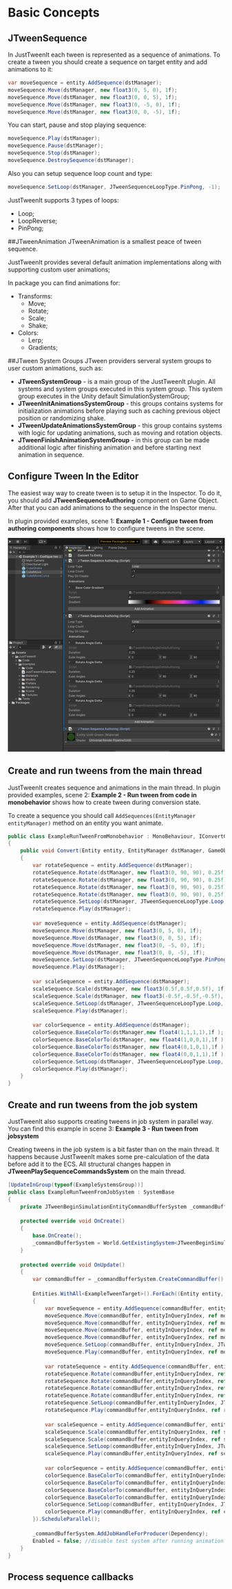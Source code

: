 # Basic Concepts

## JTweenSequence
In JustTweenIt each tween is represented as a sequence of animations.
To create a tween you should create a sequence on target entity and add animations to it:

``` c#
var moveSequence = entity.AddSequence(dstManager);
moveSequence.Move(dstManager, new float3(0, 5, 0), 1f);
moveSequence.Move(dstManager, new float3(0, 0, 5), 1f);
moveSequence.Move(dstManager, new float3(0, -5, 0), 1f);
moveSequence.Move(dstManager, new float3(0, 0, -5), 1f);
```

You can start, pause and stop playing sequence:
``` c#
moveSequence.Play(dstManager);
moveSequence.Pause(dstManager);
moveSequence.Stop(dstManager);
moveSequence.DestroySequence(dstManager);
```

Also you can setup sequence loop count and type:
``` c#
moveSequence.SetLoop(dstManager, JTweenSequenceLoopType.PinPong, -1);
```

JustTweenIt supports 3 types of loops:

 - Loop;
 - LoopReverse;
 - PinPong;


##JTweenAnimation
JTweenAnimation is a smallest peace of tween sequence.

JustTweenIt provides several default animation implementations along with
supporting custom user animations;

In package you can find animations for:

  - Transforms:
    - Move;
    - Rotate;
    - Scale;
    - Shake;
  - Colors:
    - Lerp;
    - Gradients;

##JTween System Groups
JTween providers serveral system groups to user custom animations, such as:

  - **JTweenSystemGroup** - is a main group of the JustTweenIt plugin. All systems and system groups executed in this system group.
  This system group executes in the Unity default SimulationSystemGroup;
  - **JTweenInitAnimationsSystemGroup** - this groups contains systems for initialization animations before playing such as caching previous object position or randomizing shake.
  - **JTweenUpdateAnimationsSystemGroup** - this group contains systems with logic for updating animations, such as moving and rotation objects.
  - **JTweenFinishAnimationSystemGroup** - in this group can be made additional logic after finishing animation and before starting next animation in sequence.

## Configure Tween In the Editor
The easiest way way to create tween is to setup it in the Inspector.
To do it, you should add **JTweenSequenceAuthoring** component on Game Object.
After that you can add animations to the sequence in the Inspector menu.

In plugin provided examples, scene 1: **Example 1 - Configue tween from authoring components**  shows
how to configure tweens in the scene.

![Screenshot](img/EdiorInspector.png)



## Create and run tweens from the main thread
JustTweenIt creates sequence and animations in the main thread.
In plugin provided examples, scene 2: **Example 2 - Run tween from code in monobehavior**  shows how to create tween during conversion state.

To create a sequence you should call ```AddSequences(EntityManager entityManager)``` method on an entity you want animate.


``` c#
public class ExampleRunTweenFromMonobehavior : MonoBehaviour, IConvertGameObjectToEntity
{
    public void Convert(Entity entity, EntityManager dstManager, GameObjectConversionSystem conversionSystem)
    {
        var rotateSequence = entity.AddSequence(dstManager);
        rotateSequence.Rotate(dstManager, new float3(0, 90, 90), 0.25f);
        rotateSequence.Rotate(dstManager, new float3(0, 90, 90), 0.25f);
        rotateSequence.Rotate(dstManager, new float3(0, 90, 90), 0.25f);
        rotateSequence.Rotate(dstManager, new float3(0, 90, 90), 0.25f);
        rotateSequence.SetLoop(dstManager, JTweenSequenceLoopType.Loop, -1);
        rotateSequence.Play(dstManager);

        var moveSequence = entity.AddSequence(dstManager);
        moveSequence.Move(dstManager, new float3(0, 5, 0), 1f);
        moveSequence.Move(dstManager, new float3(0, 0, 5), 1f);
        moveSequence.Move(dstManager, new float3(0, -5, 0), 1f);
        moveSequence.Move(dstManager, new float3(0, 0, -5), 1f);
        moveSequence.SetLoop(dstManager, JTweenSequenceLoopType.PinPong, -1);
        moveSequence.Play(dstManager);

        var scaleSequence = entity.AddSequence(dstManager);
        scaleSequence.Scale(dstManager, new float3(0.5f,0.5f,0.5f), 1f);
        scaleSequence.Scale(dstManager, new float3(-0.5f,-0.5f,-0.5f), 1f);
        scaleSequence.SetLoop(dstManager, JTweenSequenceLoopType.Loop, -1);
        scaleSequence.Play(dstManager);

        var colorSequence = entity.AddSequence(dstManager);
        colorSequence.BaseColorTo(dstManager,new float4(1,1,1,1),1f );
        colorSequence.BaseColorTo(dstManager, new float4(1,0,0,1),1f );
        colorSequence.BaseColorTo(dstManager, new float4(0,1,0,1),1f );
        colorSequence.BaseColorTo(dstManager, new float4(0,0,1,1),1f );
        colorSequence.SetLoop(dstManager, JTweenSequenceLoopType.Loop, -1);
        colorSequence.Play(dstManager);
    }
}
```

## Create and run tweens from the job system
JustTweenIt also supports creating tweens in job system in parallel way.
You can find this example in scene 3: **Example 3 - Run tween from jobsystem**

Creating tweens in the job system is a bit faster than on the main thread.
It happens because JustTweenIt makes some pre-calculation of the data before add it to the ECS.
All structural changes happen in **JTweenPlaySequenceCommandsSystem** on the main thread.

``` c#
[UpdateInGroup(typeof(ExampleSystemsGroup))]
public class ExampleRunTweenFromJobSystem : SystemBase
{
    private JTweenBeginSimulationEntityCommandBufferSystem _commandBufferSystem;

    protected override void OnCreate()
    {
        base.OnCreate();
        _commandBufferSystem = World.GetExistingSystem<JTweenBeginSimulationEntityCommandBufferSystem>();
    }

    protected override void OnUpdate()
    {
        var commandBuffer = _commandBufferSystem.CreateCommandBuffer().ToConcurrent();

        Entities.WithAll<ExampleTweenTarget>().ForEach((Entity entity, int entityInQueryIndex) =>
        {
            var moveSequence = entity.AddSequence(commandBuffer, entityInQueryIndex, out var moveCommandBuffer);
            moveSequence.Move(commandBuffer, entityInQueryIndex, ref moveCommandBuffer, new float3(0, 5, 0), 1f);
            moveSequence.Move(commandBuffer, entityInQueryIndex, ref moveCommandBuffer, new float3(0, 0, 5), 1f);
            moveSequence.Move(commandBuffer, entityInQueryIndex, ref moveCommandBuffer, new float3(0, -5, 0), 1f);
            moveSequence.Move(commandBuffer, entityInQueryIndex, ref moveCommandBuffer, new float3(0, 0, -5), 1f);
            moveSequence.SetLoop(commandBuffer, entityInQueryIndex, JTweenSequenceLoopType.PinPong, -1);
            moveSequence.Play(commandBuffer, entityInQueryIndex, ref moveCommandBuffer);

            var rotateSequence = entity.AddSequence(commandBuffer, entityInQueryIndex, out var rotateCommandBuffer);
            rotateSequence.Rotate(commandBuffer,entityInQueryIndex, ref rotateCommandBuffer, new float3(0, 90, 90), 0.25f);
            rotateSequence.Rotate(commandBuffer,entityInQueryIndex, ref rotateCommandBuffer, new float3(0, 90, 90), 0.25f);
            rotateSequence.Rotate(commandBuffer,entityInQueryIndex, ref rotateCommandBuffer, new float3(0, 90, 90), 0.25f);
            rotateSequence.Rotate(commandBuffer,entityInQueryIndex, ref rotateCommandBuffer, new float3(0, 90, 90), 0.25f);
            rotateSequence.SetLoop(commandBuffer,entityInQueryIndex, JTweenSequenceLoopType.Loop, -1);
            rotateSequence.Play(commandBuffer,entityInQueryIndex, ref rotateCommandBuffer);

            var scaleSequence = entity.AddSequence(commandBuffer, entityInQueryIndex, out var scaleCommandBuffer);
            scaleSequence.Scale(commandBuffer,entityInQueryIndex, ref scaleCommandBuffer, new float3(0.5f,0.5f,0.5f), 1f);
            scaleSequence.Scale(commandBuffer,entityInQueryIndex, ref scaleCommandBuffer, new float3(-0.5f,-0.5f,-0.5f), 1f);
            scaleSequence.SetLoop(commandBuffer,entityInQueryIndex, JTweenSequenceLoopType.Loop, -1);
            scaleSequence.Play(commandBuffer,entityInQueryIndex, ref scaleCommandBuffer);

            var colorSequence = entity.AddSequence(commandBuffer, entityInQueryIndex, out var colorCommandBuffer);
            colorSequence.BaseColorTo(commandBuffer, entityInQueryIndex, ref colorCommandBuffer, new float4(1,1,1,1),1f );
            colorSequence.BaseColorTo(commandBuffer, entityInQueryIndex, ref colorCommandBuffer, new float4(1,0,0,1),1f );
            colorSequence.BaseColorTo(commandBuffer, entityInQueryIndex, ref colorCommandBuffer, new float4(0,1,0,1),1f );
            colorSequence.BaseColorTo(commandBuffer, entityInQueryIndex, ref colorCommandBuffer, new float4(0,0,1,1),1f );
            colorSequence.SetLoop(commandBuffer, entityInQueryIndex, JTweenSequenceLoopType.Loop, -1);
            colorSequence.Play(commandBuffer, entityInQueryIndex, ref colorCommandBuffer);
        }).ScheduleParallel();

        _commandBufferSystem.AddJobHandleForProducer(Dependency);
        Enabled = false; //disable test system after running animation
    }
}
```

## Process sequence callbacks
